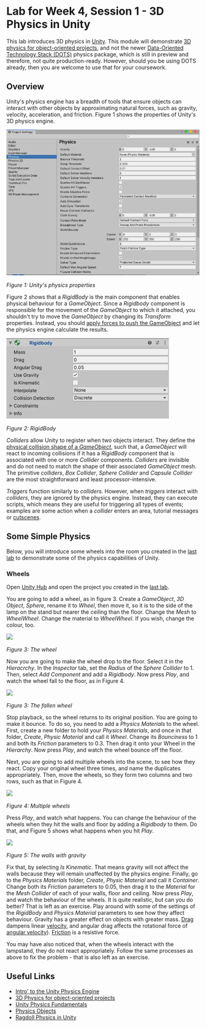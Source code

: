 # Lab for Week 4, Session 1 - 3D Physics in Unity

This lab introduces 3D physics in [Unity](https://unity.com/). This module will demonstrate [3D physics for object-oriented projects](https://docs.unity3d.com/Manual/PhysicsOverview.html), and not the newer [Data-Oriented Technology Stack (DOTS)](https://docs.unity3d.com/Packages/com.unity.physics@0.5/manual/index.html) physics package, which is still in preview and therefore, not quite production-ready. However, should you be using DOTS already, then you are welcome to use that for your coursework.

## Overview

Unity's physics engine has a breadth of tools that ensure objects can interact with other objects by approximating natural forces, such as gravity, velocity, acceleration, and friction. Figure 1 shows the properties of Unity's 3D physics engine.

![](./images/physicsProperties.png)

_Figure 1: Unity's physics properties_

Figure 2 shows that a _RigidBody_ is the main component that enables physical behaviour for a _GameObject_. Since a _Rigidbody_ component is responsible for the movement of the _GameObject_ to which it attached, you shouldn't try to move the _GameObject_ by changing its _Transform_ properties. Instead, you should [apply forces to push the GameObject](https://docs.unity3d.com/Manual/RigidbodiesOverview.html) and let the physics engine calculate the results.

![](./images/rigidBody.png)

_Figure 2: RigidBody_

_Colliders_ allow Unity to register when two objects interact. They define the [physical collision shape of a _GameObject_](https://docs.unity3d.com/Manual/CollidersOverview.html), such that, a _GameObject_ will react to incoming collisions if it has a _RigidBody_ component that is associated with one or more _Collider_ components. _Colliders_ are invisible and do not need to match the shape of their associated _GameObject_ mesh. The primitive _colliders_, _Box Collider_, _Sphere Collider_ and _Capsule Collider_ are the most straightforward and least processor-intensive.

_Triggers_ function similarly to _colliders_. However, when _triggers_ interact with _colliders_, they are ignored by the physics engine. Instead, they can execute scripts, which means they are useful for triggering all types of events; examples are some action when a _collider_ enters an area, tutorial messages or [cutscenes](https://en.wikipedia.org/wiki/Cutscene).

## Some Simple Physics

Below, you will introduce some wheels into the room you created in the [last lab](week3Session2.md) to demonstrate some of the physics capabilities of Unity.

### Wheels

Open [Unity Hub](https://docs.unity3d.com/Manual/GettingStartedUnityHub.html) and open the project you created in the [last lab](./week3Session2.md).

You are going to add a wheel, as in figure 3. Create a _GameObject_, _3D Object_, _Sphere_, rename it to _Wheel_, then move it, so it is to the side of the lamp on the stand but nearer the ceiling than the floor. Change the _Mesh_ to _WheelWheel_. Change the material to _WheelWheel_. If you wish, change the colour, too.

![](./images/wheel.png)

_Figure 3: The wheel_

Now you are going to make the wheel drop to the floor. Select it in the _Hieracrchy_. In the _Inspector_ tab, set the _Radius_ of the _Sphere Collider_ to 1. Then, select _Add Component_ and add a _Rigidbody_. Now press _Play_, and watch the wheel fall to the floor, as in Figure 4.

![](./images/wheelFallen.png)

_Figure 3: The fallen wheel_

Stop playback, so the wheel returns to its original position. You are going to make it bounce. To do so, you need to add a _Physics Materials_ to the wheel. First, create a new folder to hold your _Physics Materials_, and once in that folder, _Create_, _Physic Material_ and call it _Wheel_. Change its _Bounciness_ to 1 and both its _Friction_ parameters to 0.3. Then drag it onto your Wheel in the _Hierarchy_. Now press _Play_, and watch the wheel bounce off the floor.

Next, you are going to add multiple wheels into the scene, to see how they react. Copy your original wheel three times, and name the duplicates appropriately. Then, move the wheels, so they form two columns and two rows, such as that in Figure 4.

![](./images/multiWheels.png)

_Figure 4: Multiple wheels_

Press _Play_, and watch what happens. You can change the behaviour of the wheels when they hit the walls and floor by adding a _Rigidbody_ to them. Do that, and Figure 5 shows what happens when you hit _Play_.

![](./images/wallsGravity.png)

_Figure 5: The walls with gravity_

Fix that, by selecting _Is Kinematic_. That means gravity will not affect the walls because they will remain unaffected by the physics engine. Finally, go to the _Physics Materials_ folder, _Create_, _Physic Material_ and call it _Container_. Change both its _Friction_ parameters to 0.05, then drag it to the _Material_ for the _Mesh Collider_ of each of your walls, floor and ceiling. Now press _Play_, and watch the behaviour of the wheels. It is quite realistic, but can you do better? That is left as an exercise. Play around with some of the settings of the _RigidBody_ and _Physics Material_ parameters to see how they affect behaviour. Gravity has a greater effect on objects with greater mass. [Drag](https://en.wikipedia.org/wiki/Drag_(physics)) dampens linear [velocity](https://en.wikipedia.org/wiki/Velocity), and angular drag affects the rotational force of [angular velocity](https://en.wikipedia.org/wiki/Angular_velocity)). [Friction](https://en.wikipedia.org/wiki/Friction) is a resistive force.

You may have also noticed that, when the wheels interact with the lampstand, they do not react appropriately. Follow the same processes as above to fix the problem - that is also left as an exercise.

## Useful Links

+ [Intro' to the Unity Physics Engine](https://learn.unity.com/tutorial/intro-to-the-unity-physics-engine-2019-3)
+ [3D Physics for object-oriented projects](https://docs.unity3d.com/Manual/PhysicsOverview.html)
+ [Unity Physics Fundamentals](https://learn.unity.com/project/unity-physics-fundamentals)
+ [Physics Objects](https://www.youtube.com/watch?v=WTGcs10Sj34)
+ [Ragdoll Physics in Unity](https://www.youtube.com/watch?v=DInV-jHm9rk)

